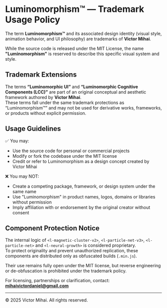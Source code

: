 # Luminomorphism™ — Trademark Usage Policy

The term **Luminomorphism™** and its associated design identity (visual style, animation behavior, and UI philosophy) are trademarks of **Victor Mihai**.

While the source code is released under the MIT License, the name **"Luminomorphism"** is reserved to describe this specific visual system and style.

## Trademark Extensions

The terms **“Luminomorphic UI”** and **“Luminomorphic Cognitive Components (LCC)”** are part of an original conceptual and aesthetic framework authored by **Victor Mihai**.  
These terms fall under the same trademark protections as “Luminomorphism™” and may not be used for derivative works, frameworks, or products without explicit permission.

## Usage Guidelines

✅ You may:
- Use the source code for personal or commercial projects
- Modify or fork the codebase under the MIT license
- Credit or refer to Luminomorphism as a design concept created by Victor Mihai

❌ You may NOT:
- Create a competing package, framework, or design system under the same name
- Use "Luminomorphism" in product names, logos, domains or libraries without permission
- Imply affiliation with or endorsement by the original creator without consent

## Component Protection Notice

The internal logic of `<l-magnetic-cluster-v2>`, `<l-particle-net-v3>`, `<l-particle-net>` and `<l-neural-growth>` is considered proprietary.  
To protect originality and prevent unauthorized replication, these components are distributed only as obfuscated builds (`.min.js`).

Their use remains fully open under the MIT license, but reverse engineering or de-obfuscation is prohibited under the trademark policy.

For licensing, partnerships or clarification, contact: **mihaivictordaniel@gmail.com**

---

© 2025 Victor Mihai. All rights reserved.


